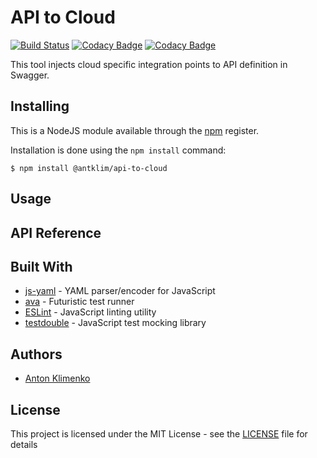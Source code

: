# API to Cloud
[![Build Status](https://travis-ci.org/antklim/api-to-cloud.svg?branch=master)](https://travis-ci.org/antklim/api-to-cloud)
[![Codacy Badge](https://api.codacy.com/project/badge/Grade/51abe20086ae49f6948eb99d3e574d0b)](https://www.codacy.com/app/anton-klimenko/api-to-cloud?utm_source=github.com&amp;utm_medium=referral&amp;utm_content=antklim/api-to-cloud&amp;utm_campaign=Badge_Grade)
[![Codacy Badge](https://api.codacy.com/project/badge/Coverage/51abe20086ae49f6948eb99d3e574d0b)](https://www.codacy.com/app/anton-klimenko/api-to-cloud?utm_source=github.com&utm_medium=referral&utm_content=antklim/api-to-cloud&utm_campaign=Badge_Coverage)

This tool injects cloud specific integration points to API definition in Swagger.

## Installing
This is a NodeJS module available through the [npm](https://www.npmjs.com/) register.

Installation is done using the `npm install` command:

```
$ npm install @antklim/api-to-cloud
```

## Usage

## API Reference

## Built With
* [js-yaml](https://github.com/nodeca/js-yaml) - YAML parser/encoder for JavaScript
* [ava](https://github.com/avajs/ava) - Futuristic test runner
* [ESLint](https://eslint.org/) - JavaScript linting utility
* [testdouble](https://github.com/testdouble/testdouble.js) - JavaScript test mocking library

## Authors
* [Anton Klimenko](https://github.com/antklim)

## License
This project is licensed under the MIT License - see the [LICENSE](https://github.com/antklim/api-to-cloud/blob/master/LICENSE) file for details
